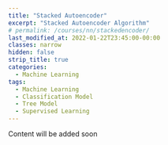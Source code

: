 ```yaml
---
title: "Stacked Autoencoder"
excerpt: "Stacked Autoencoder Algorithm"
# permalink: /courses/nn/stackedencoder/
last_modified_at: 2022-01-22T23:45:00-00:00
classes: narrow
hidden: false
strip_title: true
categories:
  - Machine Learning
tags: 
  - Machine Learning
  - Classification Model
  - Tree Model
  - Supervised Learning
---
```

Content will be added soon
